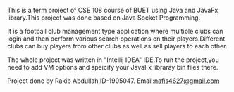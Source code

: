 This is a term project of CSE 108 course of BUET using Java and JavaFx library.This project was done based on Java Socket Programming.

It is a football club management type application where multiple clubs can login and then perform various search operations on their players.Different
clubs can buy players from other clubs as well as sell players to each other. 

The whole project was written in "Intellij IDEA" IDE.To run the project,you need to add VM options and speicify your JavaFx libraray bin files there.

Project done by Rakib Abdullah,ID-1905047.
Email:nafis4627@gmail.com

